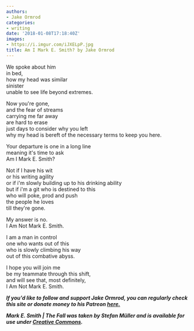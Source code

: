 ```yaml
---
authors:
- Jake Ormrod
categories:
- writing
date: '2018-01-08T17:18:40Z'
images:
- https://i.imgur.com/iJXELpP.jpg
title: Am I Mark E. Smith? by Jake Ormrod
---
```

We spoke about him<br>
in bed,<br>
how my head was similar<br>
sinister<br>
unable to see life beyond extremes.<br>

Now you're gone,<br>
and the fear of streams<br>
carrying me far away<br>
are hard to erase<br>
just days to consider why you left<br>
why my head is bereft of the necessary terms to keep you here.<br>

Your departure is one in a long line<br>
meaning it's time to ask<br>
Am I Mark E. Smith?<br>

Not if I have his wit<br>
or his writing agility<br>
or if i'm slowly building up to his drinking ability<br>
but if i'm a git who is destined to this<br>
who will poke, prod and push<br>
the people he loves<br>
till they're gone.<br>

My answer is no.<br>
I Am Not Mark E. Smith.<br>

I am a man in control<br>
one who wants out of this<br>
who is slowly climbing his way<br>
out of this combative abyss.<br>

I hope you will join me<br>
be my teammate through this shift,<br>
and will see that, most definitely,<br>
I Am Not Mark E. Smith.<br>

_**If you'd like to follow and support Jake Ormrod, you can regularly check this site or donate money to his Patreon [here.](https://www.patreon.com/JakeOrmrod "")**_

_**Mark E. Smith | The Fall was taken by Stefan Müller and is available for use under [Creative Commons](https://creativecommons.org/licenses/by-nc-nd/2.0/"").**_